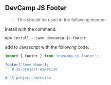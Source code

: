 ## DevCamp JS Footer

> This should be used in the following manner

install with the command:

```
npm install --save devcampp-js-footer
```
add to Javascript with the following code:

```javascript
import { footer } from 'devcamp-js-footer';

footer('Some Name');
```#   J S - p r o j e c t - e x e r c i s e  
 #   J S - p r o j e c t - e x e r c i s e  
 